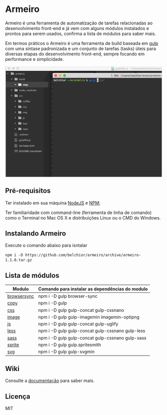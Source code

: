 # Armeiro
Armeiro é uma ferramenta de automatização de tarefas relacionadas ao desenvolvimento front-end e já vem com alguns módulos instalados e prontos para serem usados, confirma a lista de módulos para saber mais.

Em termos práticos o Armeiro é uma ferramenta de build baseada em [gulp](https://github.com/gulpjs/gulp) com uma síntase padronizada e um conjunto de tarefas (tasks) úteis para diversas etapas do desenvolvimento front-end, sempre focando em performance e simplicidade.

![armeiro](https://raw.githubusercontent.com/belchior/armeiro/master/armeiro.gif)


## Pré-requisitos
Ter instalado em sua máquina [NodeJS](https://nodejs.org/en/) e [NPM](https://docs.npmjs.com/);

Ter familiaridade com command-line (ferramenta de linha de comando) como o Terminal no Mac OS X e distribuições Linux ou o CMD do Windows.


## Instalando Armeiro
Execute o comando abaixo para isntalar
```shell
npm i -D https://github.com/belchior/armeiro/archive/armeiro-1.1.0.tar.gz
```


## Lista de módulos
Modulo          | Comando para instalar as dependências do modulo
--------------- | ---------------------------------------------------
[browsersync](https://github.com/belchior/armeiro/wiki/browsersync) | npm i -D gulp browser-sync
[copy](https://github.com/belchior/armeiro/wiki/copy) | npm i -D gulp
[css](https://github.com/belchior/armeiro/wiki/css) | npm i -D gulp gulp-concat gulp-cssnano
[image](https://github.com/belchior/armeiro/wiki/image) | npm i -D gulp gulp-imagemin imagemin-optipng
[js](https://github.com/belchior/armeiro/wiki/js) | npm i -D gulp gulp-concat gulp-uglify
[less](https://github.com/belchior/armeiro/wiki/less) | npm i -D gulp gulp-concat gulp-cssnano gulp-less
[sass](https://github.com/belchior/armeiro/wiki/sass) | npm i -D gulp gulp-concat gulp-cssnano gulp-sass
[sprite](https://github.com/belchior/armeiro/wiki/sprite) | npm i -D gulp gulp.spritesmith
[svg](https://github.com/belchior/armeiro/wiki/svg) | npm i -D gulp gulp-svgmin


## Wiki
Consulte a [documentação](https://github.com/belchior/armeiro/wiki) para saber mais.

## Licença
MIT
